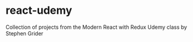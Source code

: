 # react-udemy
Collection of projects from the Modern React with Redux Udemy class by Stephen Grider

